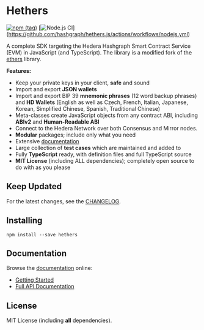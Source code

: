 Hethers
==================

[![npm (tag)](https://img.shields.io/npm/v/hethers)](https://www.npmjs.com/package/hethers)
[![Node.js CI](https://github.com/hashgraph/hethers.js/actions/workflows/nodejs.yml/badge.svg?branch=master)]
(https://github.com/hashgraph/hethers.js/actions/workflows/nodejs.yml)

A complete SDK targeting the Hedera Hashgraph Smart Contract Service (EVM) in JavaScript (and TypeScript).
The library is a modified fork of the [ethers](https://github.com/ethers-io/ethers.js) library.

**Features:**

- Keep your private keys in your client, **safe** and sound
- Import and export **JSON wallets**
- Import and export BIP 39 **mnemonic phrases** (12 word backup phrases) and **HD Wallets** (English as well as Czech, French, Italian, Japanese, Korean, Simplified Chinese, Spanish, Traditional Chinese)
- Meta-classes create JavaScript objects from any contract ABI, including **ABIv2** and **Human-Readable ABI**
- Connect to the Hedera Network over both Consensus and Mirror nodes.
- **Modular** packages; include only what you need
- Extensive [documentation](https://docs.hethers.com/)
- Large collection of **test cases** which are maintained and added to
- Fully **TypeScript** ready, with definition files and full TypeScript source
- **MIT License** (including ALL dependencies); completely open source to do with as you please

Keep Updated
------------

For the latest changes, see the [CHANGELOG](https://github.com/hashgraph/hethers.js/blob/develop/CHANGELOG.md).

Installing
----------

```
npm install --save hethers
```

Documentation
-------------

Browse the [documentation](https://docs.hethers.com/) online:

- [Getting Started](https://docs.hethers.com/getting-started/)
- [Full API Documentation](https://docs.hethers.com//api/)

License
-------

MIT License (including **all** dependencies).

